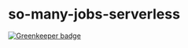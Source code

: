 # so-many-jobs-serverless

[![Greenkeeper badge](https://badges.greenkeeper.io/williamsdevaccount/so-many-jobs-serverless.svg)](https://greenkeeper.io/)
